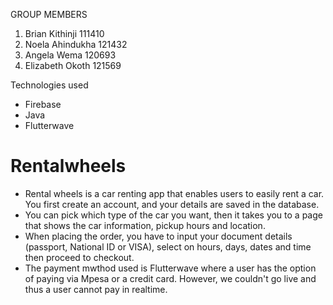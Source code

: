 GROUP MEMBERS
1.	Brian Kithinji       111410
2.	Noela Ahindukha      121432
3.	Angela Wema          120693
4.	Elizabeth Okoth      121569

Technologies used
- Firebase
- Java
- Flutterwave


# Rentalwheels
- Rental wheels is a car renting app that enables users to easily rent a car. You first create an account, and your details are saved in the database.
- You can pick which type of the car you want, then it takes you to a page that shows the car information, pickup hours and location. 
- When placing the order, you have to input your document details (passport, National ID or VISA), select on hours, days, dates and time then proceed to checkout.
- The payment mwthod used is Flutterwave where a user has the option of paying via Mpesa or a credit card. However, we couldn't go live and thus a user cannot pay in realtime.

